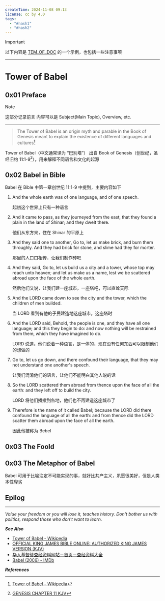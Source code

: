 ```yaml
---
createTime: 2024-11-08 09:13
license: cc by 4.0
tags:
  - "#hash1"
  - "#hash2"
---
```


> [!important]
> 以下内容是 [TEM_OF_DOC](../TEM_OF_DOC.md) 的一个示例，也包括一些注意事项

---

# Tower of Babel

## 0x01 Preface

> [!NOTE]
> 这部分记录前言
> 内容可以是 Subject(Main Topic), Overview, etc.

---

> The Tower of Babel is an origin myth and parable in the Book of Genesis meant to explain the existence of different languages and cultures[^1]

Tower of Babel（中文通常译为 “巴别塔”） 出自 Book of Genesis（创世纪，圣经旧约 11:1-9[^2]），用来解释不同语言和文化的起源

## 0x02 Babel in Bible

Babel 在 Bible 中第一章创世纪 11:1-9 中提到，主要内容如下

1. And the whole earth was of one language, and of one speech.
	
	起初这个世界上只有一种语言

2. And it came to pass, as they journeyed from the east, that they found a plain in the land of Shinar; and they dwelt there.
	
	他们从东方来，住在 Shinar 的平原上
	
3. And they said one to another, Go to, let us make brick, and burn them throughly. And they had brick for stone, and slime had they for morter.
	
	那里的人口口相传，让我们制作砖吧
	
4. And they said, Go to, let us build us a city and a tower, whose top may reach unto heaven; and let us make us a name, lest we be scattered abroad upon the face of the whole earth.
	
	然后他们又说，让我们建一座城市，一座塔吧，可以直耸天际
	
5. And the LORD came down to see the city and the tower, which the children of men builded.
	
	当 LORD 看到有他的子民建造地这座城市，这座塔时
	
6. And the LORD said, Behold, the people is one, and they have all one language; and this they begin to do: and now nothing will be restrained from them, which they have imagined to do.
	
	LORD 说道，他们说着一种语言，是一体的，现在没有任何东西可以限制他们的想做的
	
7. Go to, let us go down, and there confound their language, that they may not understand one another's speech.
	
	让我们混淆他们的语言，让他们不能明白其他人说的话
	
8. So the LORD scattered them abroad from thence upon the face of all the earth: and they left off to build the city.
	
	LORD 将他们播撒到各地，他们也不再建造这座城市了
	
9. Therefore is the name of it called Babel; because the LORD did there confound the language of all the earth: and from thence did the LORD scatter them abroad upon the face of all the earth.
	
	因此他被称为 Bebel

## 0x03 The Foold



## 0x03 The Metaphor of Babel

Babel 可用于比喻注定不可能实现的事，就好比共产主义，夙愿很美好，但是人类本性卑劣

## Epilog



---
*Value your freedom or you will lose it, teaches history. Don't bother us with politics, respond those who don't want to learn.*

***See Also***

- [Tower of Babel - Wikipedia](https://en.wikipedia.org/wiki/Tower_of_Babel)
- [OFFICIAL KING JAMES BIBLE ONLINE: AUTHORIZED KING JAMES VERSION (KJV)](https://www.kingjamesbibleonline.org)
- [华人基督徒查经资料网站－首页－查经资料大全](https://www.ccbiblestudy.net/index-S.htm)
- [Babel (2006) - IMDb](https://www.imdb.com/title/tt0449467/)

***References***

[^1]:[Tower of Babel - Wikipedia](https://en.wikipedia.org/wiki/Tower_of_Babel)
[^2]:[GENESIS CHAPTER 11 KJV](https://www.kingjamesbibleonline.org/Genesis-Chapter-11/)
[^3]:[创十一](https://www.ccbiblestudy.org/Old%20Testament/01Gen/01CS11.htm)
[^4]:[Tower of Babel - Wikipedia](https://en.wikipedia.org/wiki/Tower_of_Babel#Analysis)

